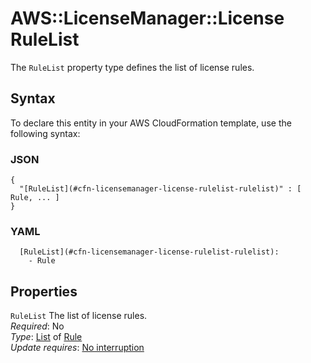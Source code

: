 # AWS::LicenseManager::License RuleList<a name="aws-properties-licensemanager-license-rulelist"></a>

The `RuleList` property type defines the list of license rules\.

## Syntax<a name="aws-properties-licensemanager-license-rulelist-syntax"></a>

To declare this entity in your AWS CloudFormation template, use the following syntax:

### JSON<a name="aws-properties-licensemanager-license-rulelist-syntax.json"></a>

```
{
  "[RuleList](#cfn-licensemanager-license-rulelist-rulelist)" : [ Rule, ... ]
}
```

### YAML<a name="aws-properties-licensemanager-license-rulelist-syntax.yaml"></a>

```
  [RuleList](#cfn-licensemanager-license-rulelist-rulelist): 
    - Rule
```

## Properties<a name="aws-properties-licensemanager-license-rulelist-properties"></a>

`RuleList`  <a name="cfn-licensemanager-license-rulelist-rulelist"></a>
The list of license rules\.  
*Required*: No  
*Type*: [List](#aws-properties-licensemanager-license-rulelist) of [Rule](aws-properties-licensemanager-license-rule.md)  
*Update requires*: [No interruption](https://docs.aws.amazon.com/AWSCloudFormation/latest/UserGuide/using-cfn-updating-stacks-update-behaviors.html#update-no-interrupt)